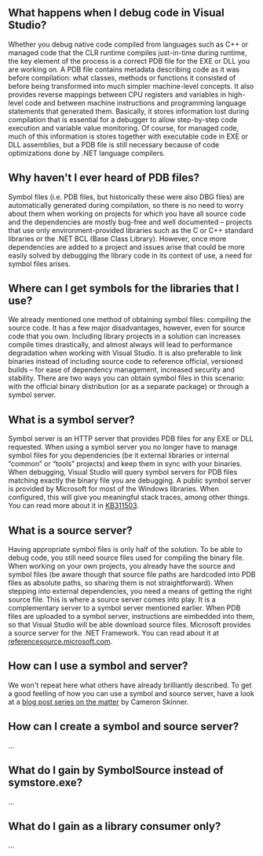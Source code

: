 ## What happens when I debug code in Visual Studio?

Whether you debug native code compiled from languages such as C++ or managed code that the CLR runtime compiles just-in-time during runtime, the key element of the process is a correct PDB file for the EXE or DLL you are working on. A PDB file contains metadata describing code as it was before compilation: what classes, methods or functions it consisted of before being transformed into much simpler machine-level concepts. It also provides reverse mappings between CPU registers and variables in high-level code and between machine instructions and programming language statements that generated them. Basically, it stores information lost during compilation that is essential for a debugger to allow step-by-step code execution and variable value monitoring. Of course, for managed code, much of this information is stores together with executable code in EXE or DLL assemblies, but a PDB file is still necessary because of code optimizations done by .NET language compilers.

## Why haven't I ever heard of PDB files?

Symbol files (i.e. PDB files, but historically these were also DBG files) are automatically generated during compilation, so there is no need to worry about them when working on projects for which you have all source code and the dependencies are mostly bug-free and well documented &ndash; projects that use only environment-provided libraries such as the C or C++ standard libraries or the .NET BCL (Base Class Library). However, once more dependencies are added to a project and issues arise that could be more easily solved by debugging the library code in its context of use, a need for symbol files arises.

## Where can I get symbols for the libraries that I use?

We already mentioned one method of obtaining symbol files: compiling the source code. It has a few major disadvantages, however, even for source code that you own. Including library projects in a solution can increases compile times drastically, and almost always will lead to performance degradation when working with Visual Studio. It is also preferable to link binaries instead of including source code to reference official, versioned builds &ndash; for ease of dependency management, increased security and stability. There are two ways you can obtain symbol files in this scenario: with the official binary distribution (or as a separate package) or through a symbol server.

## What is a symbol server?

Symbol server is an HTTP server that provides PDB files for any EXE or DLL requested. When using a symbol server you no longer have to manage symbol files for you dependencies (be it external libraries or internal &ldquo;common&rdquo; or &ldquo;tools&rdquo; projects) and keep them in sync with your binaries. When debugging, Visual Studio will query symbol servers for PDB files matching exactly the binary file you are debugging. A public symbol server is provided by Microsoft for most of the Windows libraries. When configured, this will give you meaningful stack traces, among other things. You can read more about it in [KB311503](http://support.microsoft.com/kb/311503).

## What is a source server?

Having appropriate symbol files is only half of the solution. To be able to debug code, you still need source files used for compiling the binary file. When working on your own projects, you already have the source and symbol files (be aware though that source file paths are hardcoded into PDB files as absolute paths, so sharing them is not straightforward). When stepping into external dependencies, you need a means of getting the right source file. This is where a source server comes into play. It is a complementary server to a symbol server mentioned earlier. When PDB files are uploaded to a symbol server, instructions are eimbedded into them, so that Visual Studio will be able download source files. Microsoft provides a source server for the .NET Framework. You can read about it at [referencesource.microsoft.com](http://referencesource.microsoft.com).

## How can I use a symbol and server?

We won't repeat here what others have already brilliantly described. To get a good feelling of how you can use a symbol and source server, have a look at a <a href="http://blogs.msdn.com/b/camerons/archive/tags/symbol+server/">blog post series on the matter</a> by Cameron Skinner.

## How can I create a symbol and source server?

...

## What do I gain by SymbolSource instead of symstore.exe?

...

## What do I gain as a library consumer only?

...
